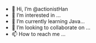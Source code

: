 - 👋 Hi, I’m @actionistHan
- 👀 I’m interested in ...
- 🌱 I’m currently learning Java...
- 💞️ I’m looking to collaborate on ...
- 📫 How to reach me ...

<!---
actionistHan/actionistHan is a ✨ special ✨ repository because its `README.md` (this file) appears on your GitHub profile.
You can click the Preview link to take a look at your changes.
--->
